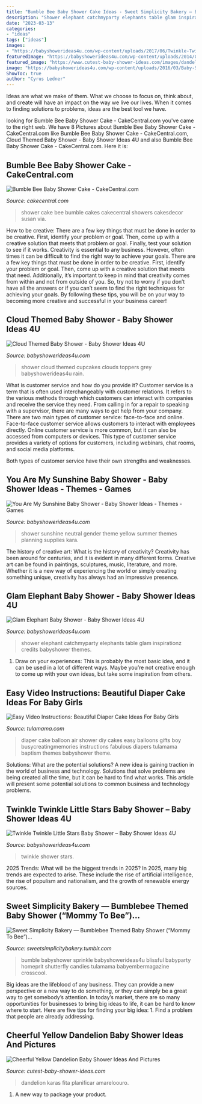 ```yaml
---
title: "Bumble Bee Baby Shower Cake Ideas - Sweet Simplicity Bakery — Bumblebee Themed Baby Shower (“mommy To Bee”)..."
description: "Shower elephant catchmyparty elephants table glam inspirationz credits babyshower themes"
date: "2023-03-13"
categories:
- "ideas"
tags: ["ideas"]
images:
- "https://babyshowerideas4u.com/wp-content/uploads/2017/06/Twinkle-Twinkle-Little-Stars-Shower-Flowers-600x800.jpg"
featuredImage: "https://babyshowerideas4u.com/wp-content/uploads/2014/08/cloud-themed-baby-shower-cupcakes.jpg"
featured_image: "https://www.cutest-baby-shower-ideas.com/images/dandeliontablescape.jpg"
image: "https://babyshowerideas4u.com/wp-content/uploads/2016/03/Baby-Shower-Elephants-Dessert-Table-2.jpg"
ShowToc: true
author: "Cyrus Ledner"
---
```



Ideas are what we make of them. What we choose to focus on, think about, and create will have an impact on the way we live our lives. When it comes to finding solutions to problems, ideas are the best tool we have.

	

		
looking for Bumble Bee Baby Shower Cake - CakeCentral.com you've came to the right web. We have 8 Pictures about Bumble Bee Baby Shower Cake - CakeCentral.com like Bumble Bee Baby Shower Cake - CakeCentral.com, Cloud Themed Baby Shower - Baby Shower Ideas 4U and also Bumble Bee Baby Shower Cake - CakeCentral.com. Here it is:
		
    
## Bumble Bee Baby Shower Cake - CakeCentral.com

<img loading=lazy src="https://cdn001.cakecentral.com/gallery/2015/03/900_657260sJXx_bumble-bee-baby-shower-cake.jpg" onerror="this.onerror=null;this.src='https://tse4.mm.bing.net/th?id=OIP.rYxACJdQKE9nsq6_aKacUwHaKf&amp;pid=15.1';" alt="Bumble Bee Baby Shower Cake - CakeCentral.com">

_Source: cakecentral.com_

>shower cake bee bumble cakes cakecentral showers cakesdecor susan via. 

	

How to be creative: There are a few key things that must be done in order to be creative. First, identify your problem or goal. Then, come up with a creative solution that meets that problem or goal. Finally, test your solution to see if it works.
Creativity is essential to any business. However, often times it can be difficult to find the right way to achieve your goals. There are a few key things that must be done in order to be creative. First, identify your problem or goal. Then, come up with a creative solution that meets that need. Additionally, it’s important to keep in mind that creativity comes from within and not from outside of you. So, try not to worry if you don’t have all the answers or if you can’t seem to find the right techniques for achieving your goals. By following these tips, you will be on your way to becoming more creative and successful in your business career!

    
## Cloud Themed Baby Shower - Baby Shower Ideas 4U

<img loading=lazy src="https://babyshowerideas4u.com/wp-content/uploads/2014/08/cloud-themed-baby-shower-cupcakes.jpg" onerror="this.onerror=null;this.src='https://tse2.mm.bing.net/th?id=OIP.-LysnL3f26ZmtaItjwKloQHaKH&amp;pid=15.1';" alt="Cloud Themed Baby Shower - Baby Shower Ideas 4U">

_Source: babyshowerideas4u.com_

>shower cloud themed cupcakes clouds toppers grey babyshowerideas4u rain. 

	

What is customer service and how do you provide it?
Customer service is a term that is often used interchangeably with customer relations. It refers to the various methods through which customers can interact with companies and receive the service they need. From calling in for a repair to speaking with a supervisor, there are many ways to get help from your company.
There are two main types of customer service: face-to-face and online. Face-to-face customer service allows customers to interact with employees directly. Online customer service is more common, but it can also be accessed from computers or devices. This type of customer service provides a variety of options for customers, including webinars, chat rooms, and social media platforms.

Both types of customer service have their own strengths and weaknesses.

    
## You Are My Sunshine Baby Shower - Baby Shower Ideas - Themes - Games

<img loading=lazy src="http://www.babyshowerideas4u.com/wp-content/uploads/2014/02/581911_424119417680209_889339465_n_600x900.jpg" onerror="this.onerror=null;this.src='https://tse1.mm.bing.net/th?id=OIP.Ue-WRLyuOqDGTFALmZyXbwHaLH&amp;pid=15.1';" alt="You Are My Sunshine Baby Shower - Baby Shower Ideas - Themes - Games">

_Source: babyshowerideas4u.com_

>shower sunshine neutral gender theme yellow summer themes planning supplies kara. 

	

The history of creative art: What is the history of creativity?
Creativity has been around for centuries, and it is evident in many different forms. Creative art can be found in paintings, sculptures, music, literature, and more. Whether it is a new way of experiencing the world or simply creating something unique, creativity has always had an impressive presence.

    
## Glam Elephant Baby Shower - Baby Shower Ideas 4U

<img loading=lazy src="https://babyshowerideas4u.com/wp-content/uploads/2016/03/Baby-Shower-Elephants-Dessert-Table-2.jpg" onerror="this.onerror=null;this.src='https://tse2.mm.bing.net/th?id=OIP.Sd5QRFwW2GDfSq-s2N70QAHaFj&amp;pid=15.1';" alt="Glam Elephant Baby Shower - Baby Shower Ideas 4U">

_Source: babyshowerideas4u.com_

>shower elephant catchmyparty elephants table glam inspirationz credits babyshower themes. 

	

1. Draw on your experiences: This is probably the most basic idea, and it can be used in a lot of different ways. Maybe you’re not creative enough to come up with your own ideas, but take some inspiration from others.

    
## Easy Video Instructions: Beautiful Diaper Cake Ideas For Baby Girls

<img loading=lazy src="https://tulamama.com/wp-content/uploads/2018/10/Pampers-Hot-air-Balloon-Diaper-Cake-FInal-33-of-43.jpg" onerror="this.onerror=null;this.src='https://tse4.mm.bing.net/th?id=OIP.nFlvR7s1uoI3wQrufSTGGwHaLH&amp;pid=15.1';" alt="Easy Video Instructions: Beautiful Diaper Cake Ideas For Baby Girls">

_Source: tulamama.com_

>diaper cake balloon air shower diy cakes easy balloons gifts boy busycreatingmemories instructions fabulous diapers tulamama baptism themes babyshower theme. 

	

Solutions: What are the potential solutions?
A new idea is gaining traction in the world of business and technology. Solutions that solve problems are being created all the time, but it can be hard to find what works. This article will present some potential solutions to common business and technology problems.

    
## Twinkle Twinkle Little Stars Baby Shower – Baby Shower Ideas 4U

<img loading=lazy src="https://babyshowerideas4u.com/wp-content/uploads/2017/06/Twinkle-Twinkle-Little-Stars-Shower-Flowers-600x800.jpg" onerror="this.onerror=null;this.src='https://tse1.mm.bing.net/th?id=OIP._VUxXMMtH0iQ0dyJvH48vAHaJ4&amp;pid=15.1';" alt="Twinkle Twinkle Little Stars Baby Shower – Baby Shower Ideas 4U">

_Source: babyshowerideas4u.com_

>twinkle shower stars. 

	

2025 Trends: What will be the biggest trends in 2025?
In 2025, many big trends are expected to arise. These include the rise of artificial intelligence, the rise of populism and nationalism, and the growth of renewable energy sources.

    
## Sweet Simplicity Bakery — Bumblebee Themed Baby Shower (“Mommy To Bee”)...

<img loading=lazy src="https://64.media.tumblr.com/7c5a24b4b59d369533185c796dee7efc/tumblr_ne45q0T7cs1ty8ibio5_1280.jpg" onerror="this.onerror=null;this.src='https://tse2.mm.bing.net/th?id=OIP.OKbHbgsxcn3ID80_8xvDEAHaLH&amp;pid=15.1';" alt="Sweet Simplicity Bakery — Bumblebee Themed Baby Shower (“Mommy To Bee”)...">

_Source: sweetsimplicitybakery.tumblr.com_

>bumble babyshower sprinkle babyshowerideas4u blissful babyparty homeprit shutterfly candies tulamama babyembermagazine crosscool. 

	

Big ideas are the lifeblood of any business. They can provide a new perspective or a new way to do something, or they can simply be a great way to get somebody’s attention. In today’s market, there are so many opportunities for businesses to bring big ideas to life, it can be hard to know where to start. Here are five tips for finding your big idea: 1. Find a problem that people are already addressing.

    
## Cheerful Yellow Dandelion Baby Shower Ideas And Pictures

<img loading=lazy src="https://www.cutest-baby-shower-ideas.com/images/dandeliontablescape.jpg" onerror="this.onerror=null;this.src='https://tse3.mm.bing.net/th?id=OIP.UJAbe-Is08USOXN0zKvcIAHaFA&amp;pid=15.1';" alt="Cheerful Yellow Dandelion Baby Shower Ideas And Pictures">

_Source: cutest-baby-shower-ideas.com_

>dandelion karas fita planificar amareloouro. 

	

1. A new way to package your product.

